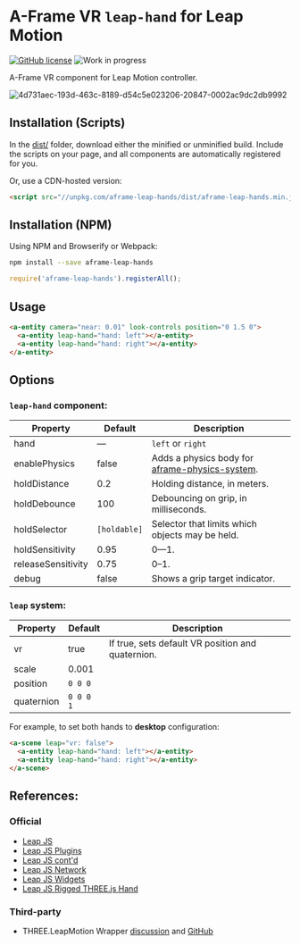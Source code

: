 # A-Frame VR `leap-hand` for Leap Motion

[![GitHub license](https://img.shields.io/badge/license-MIT-blue.svg)](https://raw.githubusercontent.com/donmccurdy/aframe-leap-hands/master/LICENSE)
![Work in progress](https://img.shields.io/badge/status-experimental-orange.svg)

A-Frame VR component for Leap Motion controller.

![4d731aec-193d-463c-8189-d54c5e023206-20847-0002ac9dc2db9992](https://cloud.githubusercontent.com/assets/1848368/23005782/0909f4aa-f3cc-11e6-83f3-072b53374000.gif)

## Installation (Scripts)

In the [dist/](https://github.com/openleap/aframe-leap-hands/tree/master/dist) folder, download either the minified or unminified build. Include the scripts on your page, and all components are automatically registered for you.

Or, use a CDN-hosted version:

```html
<script src="//unpkg.com/aframe-leap-hands/dist/aframe-leap-hands.min.js"></script>
```

## Installation (NPM)

Using NPM and Browserify or Webpack:

```bash
npm install --save aframe-leap-hands
```

```javascript
require('aframe-leap-hands').registerAll();
```

## Usage

```html
<a-entity camera="near: 0.01" look-controls position="0 1.5 0">
  <a-entity leap-hand="hand: left"></a-entity>
  <a-entity leap-hand="hand: right"></a-entity>
</a-entity>
```

## Options

### `leap-hand` component:

| Property           | Default      | Description |
|--------------------|--------------|-------------|
| hand               | —            | `left` or `right` |
| enablePhysics      | false        | Adds a physics body for [aframe-physics-system](https://github.com/donmccurdy/aframe-physics-system). |
| holdDistance       | 0.2          | Holding distance, in meters. |
| holdDebounce       | 100          | Debouncing on grip, in milliseconds. |
| holdSelector       | `[holdable]` | Selector that limits which objects may be held.                |
| holdSensitivity    | 0.95         | 0—1. |
| releaseSensitivity | 0.75         | 0–1. |
| debug              | false        | Shows a grip target indicator. |

### `leap` system:

| Property   | Default   | Description |
|------------|-----------|-------------|
| vr         | true      | If true, sets default VR position and quaternion. |
| scale      | 0.001     | |
| position   | `0 0 0`   | |
| quaternion | `0 0 0 1` | |

For example, to set both hands to **desktop** configuration:

```html
<a-scene leap="vr: false">
  <a-entity leap-hand="hand: left"></a-entity>
  <a-entity leap-hand="hand: right"></a-entity>
</a-scene>
```

## References:

### Official

+ [Leap JS](https://github.com/leapmotion/leapjs)
+ [Leap JS Plugins](https://github.com/leapmotion/leapjs-plugins)
+ [Leap JS cont'd](https://developer.leapmotion.com/javascript)
+ [Leap JS Network](https://github.com/leapmotion/leapjs-network)
+ [Leap JS Widgets](https://github.com/leapmotion/leapjs-widgets)
+ [Leap JS Rigged THREE.js Hand](https://github.com/leapmotion/leapjs-rigged-hand)

### Third-party

+ THREE.LeapMotion Wrapper [discussion](https://community.leapmotion.com/t/three-js-wrapper/769) and [GitHub](https://github.com/scottbyrns/THREE.LeapMotion)

